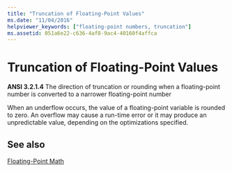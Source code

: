 ```yaml
---
title: "Truncation of Floating-Point Values"
ms.date: "11/04/2016"
helpviewer_keywords: ["floating-point numbers, truncation"]
ms.assetid: 051a6e22-c636-4af8-9ac4-40160f4affca
---
```

# Truncation of Floating-Point Values

**ANSI 3.2.1.4** The direction of truncation or rounding when a floating-point number is converted to a narrower floating-point number

When an underflow occurs, the value of a floating-point variable is rounded to zero. An overflow may cause a run-time error or it may produce an unpredictable value, depending on the optimizations specified.

## See also

[Floating-Point Math](../c-language/floating-point-math.md)
